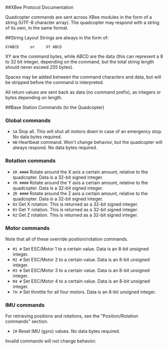 ##XBee Protocol Documentation

Quadcopter commands are sent across XBee modules in the form of a string (UTF-8 character array). The quadcopter may respond with a string of its own, in the same format. 

##String Layout
Strings are always in the form of:

    XYABCD     or     XY ABCD

XY are the command bytes, while ABCD are the data (this can represent a 8 to 32 bit integer, depending on the command, but the total string length should never exceed 255 bytes).

Spaces may be added between the command characters and data, but will be stripped before the command is interpreted.

All return values are sent back as data (no command prefix), as integers or bytes depending on length.

##Base Station Commands (to the Quadcopter)
### Global commands
 * `SA` Stop all. This will shut all motors down in case of an emergency stop. No data bytes required.
 * `HB` Heartbeat command. Won't change behavior, but the quadcopter will always respond. No data bytes required.

### Rotation commands
 * `XR ####` Rotate around the X axis a certain amount, relative to the quadcopter. Data is a 32-bit signed integer.
 * `YR ####` Rotate around the Y axis a certain amount, relative to the quadcopter. Data is a 32-bit signed integer.
 * `ZR ####` Rotate around the Z axis a certain amount, relative to the quadcopter. Data is a 32-bit signed integer.
 * `RX` Get X rotation. This is returned as a 32-bit signed integer.
 * `RY` Get Y rotation. This is returned as a 32-bit signed integer.
 * `RZ` Get Z rotation. This is returned as a 32-bit signed integer.

### Motor commands
Note that all of these override position/rotation commands.

 * `M1 #` Set ESC/Motor 1 to a certain value. Data is an 8-bit unsigned integer.
 * `M2 #` Set ESC/Motor 2 to a certain value. Data is an 8-bit unsigned integer.
 * `M3 #` Set ESC/Motor 3 to a certain value. Data is an 8-bit unsigned integer.
 * `M4 #` Set ESC/Motor 4 to a certain value. Data is an 8-bit unsigned integer.
 * `TH #` Set throttle for all four motors. Data is an 8-bit unsigned integer.

### IMU commands
For retrieving positions and rotations, see the "Position/Rotation commands" section.

 * `IR` Reset IMU (gyro) values. No data bytes required.

Invalid commands will not change behavior.
